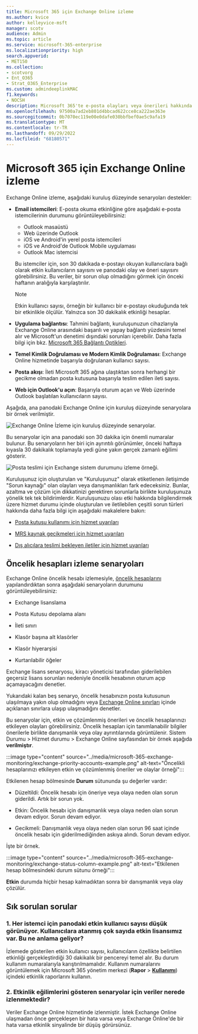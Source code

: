 ```yaml
---
title: Microsoft 365 için Exchange Online izleme
ms.author: kvice
author: kelleyvice-msft
manager: scotv
audience: Admin
ms.topic: article
ms.service: microsoft-365-enterprise
ms.localizationpriority: high
search.appverid:
- MET150
ms.collection:
- scotvorg
- Ent_O365
- Strat_O365_Enterprise
ms.custom: admindeeplinkMAC
f1.keywords:
- NOCSH
description: Microsoft 365'te e-posta olayları veya önerileri hakkında bilgi için Exchange Online izlemeyi kullanın.
ms.openlocfilehash: 97500a7ad2eb801d4bbcad622cce8ca222ae363e
ms.sourcegitcommit: 0b7070ec119e00e0dafe030bbfbef0ae5c9afa19
ms.translationtype: MT
ms.contentlocale: tr-TR
ms.lasthandoff: 09/29/2022
ms.locfileid: "68180571"
---
```

# <a name="exchange-online-monitoring-for-microsoft-365"></a>Microsoft 365 için Exchange Online izleme

Exchange Online izleme, aşağıdaki kuruluş düzeyinde senaryoları destekler:

- **Email istemcileri**: E-posta okuma etkinliğine göre aşağıdaki e-posta istemcilerinin durumunu görüntüleyebilirsiniz:

  - Outlook masaüstü
  - Web üzerinde Outlook
  - iOS ve Android'in yerel posta istemcileri
  - iOS ve Android'de Outlook Mobile uygulaması
  - Outlook Mac istemcisi

   Bu istemciler için, son 30 dakikada e-postayı okuyan kullanıcılara bağlı olarak etkin kullanıcıların sayısını ve panodaki olay ve öneri sayısını görebilirsiniz. Bu veriler, bir sorun olup olmadığını görmek için önceki haftanın aralığıyla karşılaştırılır.

   >[!Note]
   > Etkin kullanıcı sayısı, örneğin bir kullanıcı bir e-postayı okuduğunda tek bir etkinlikle ölçülür. Yalnızca son 30 dakikalık etkinliği hesaplar.

- **Uygulama bağlantısı**: Tahmini bağlantı, kuruluşunuzun cihazlarıyla Exchange Online arasındaki başarılı ve yapay bağlantı yüzdesini temel alır ve Microsoft'un denetimi dışındaki sorunları içerebilir. Daha fazla bilgi için bkz. [Microsoft 365 Bağlantı Optikleri](microsoft-365-connectivity-optics.md).

- **Temel Kimlik Doğrulaması ve Modern Kimlik Doğrulaması**: Exchange Online hizmetinde başarıyla doğrulanan kullanıcı sayısı.

- **Posta akışı**: İleti Microsoft 365 ağına ulaştıktan sonra herhangi bir gecikme olmadan posta kutusuna başarıyla teslim edilen ileti sayısı.

- **Web için Outlook'u açın**: Başarıyla oturum açan ve Web üzerinde Outlook başlatılan kullanıcıların sayısı.
  
Aşağıda, ana panodaki Exchange Online için kuruluş düzeyinde senaryolara bir örnek verilmiştir.

![Exchange Online İzleme için kuruluş düzeyinde senaryolar.](../media/microsoft-365-exchange-monitoring/exchange-monitoring-org-scenarios.png)

Bu senaryolar için ana panodaki son 30 dakika için önemli numaralar bulunur. Bu senaryoların her biri için ayrıntılı görünümler, önceki haftaya kıyasla 30 dakikalık toplamayla yedi güne yakın gerçek zamanlı eğilimi gösterir.

![Posta teslimi için Exchange sistem durumunu izleme örneği.](../media/microsoft-365-exchange-monitoring/exchange-monitoring-scenario-example.png)

Kuruluşunuz için oluşturulan ve "Kuruluşunuz" olarak etiketlenen iletişimde "Sorun kaynağı" olan olayları veya danışmanlıkları fark edeceksiniz. Bunlar, azaltma ve çözüm için dikkatinizi gerektiren sorunlarla birlikte kuruluşunuza yönelik tek tek bildirimlerdir. Kuruluşunuzu olası etki hakkında bilgilendirmek üzere hizmet durumu içinde oluşturulan ve iletilebilen çeşitli sorun türleri hakkında daha fazla bilgi için aşağıdaki makalelere bakın:

- [Posta kutusu kullanımı için hizmet uyarıları](microsoft-365-mailbox-utilization-service-alerts.md)

- [MRS kaynak gecikmeleri için hizmet uyarıları](microsoft-365-mrs-source-delays-service-alerts.md)

- [Dış alıcılara teslimi bekleyen iletiler için hizmet uyarıları](microsoft-365-external-recipient-service-alerts.md)

## <a name="priority-accounts-monitoring-scenarios"></a>Öncelik hesapları izleme senaryoları

Exchange Online öncelik hesabı izlemesiyle, [öncelik hesaplarını](/microsoft-365/admin/setup/priority-accounts) yapılandırdıktan sonra aşağıdaki senaryoların durumunu görüntüleyebilirsiniz:

- Exchange lisanslama

- Posta Kutusu depolama alanı

- İleti sınırı

- Klasör başına alt klasörler

- Klasör hiyerarşisi

- Kurtarılabilir öğeler

Exchange lisans senaryosu, kiracı yöneticisi tarafından giderilebilen geçersiz lisans sorunları nedeniyle öncelik hesabının oturum açıp açamayacağını denetler.

Yukarıdaki kalan beş senaryo, öncelik hesabınızın posta kutusunun ulaşılmaya yakın olup olmadığını veya [Exchange Online sınırları](/office365/servicedescriptions/exchange-online-service-description/exchange-online-limits#mailbox-storage-limits) içinde açıklanan sınırlara ulaşıp ulaşmadığını denetler.

Bu senaryolar için, etkin ve çözümlenmiş önerileri ve öncelik hesaplarınızı etkileyen olayları görebilirsiniz. Öncelik hesapları için tanımlanabilir bilgiler önerilerle birlikte danışmanlık veya olay ayrıntılarında görüntülenir. Sistem Durumu > Hizmet durumu > Exchange Online sayfasından bir örnek aşağıda **verilmiştır**.

:::image type="content" source="../media/microsoft-365-exchange-monitoring/exchange-priority-accounts-example.png" alt-text="Öncelikli hesaplarınızı etkileyen etkin ve çözümlenmiş öneriler ve olaylar örneği":::

Etkilenen hesap bölmesinde **Durum** sütununda şu değerler vardır:

- Düzeltildi: Öncelik hesabı için öneriye veya olaya neden olan sorun giderildi. Artık bir sorun yok. 

- Etkin: Öncelik hesabı için danışmanlık veya olaya neden olan sorun devam ediyor. Sorun devam ediyor. 

- Gecikmeli: Danışmanlık veya olaya neden olan sorun 96 saat içinde öncelik hesabı için giderilmediğinden askıya alındı. Sorun devam ediyor. 

İşte bir örnek.

:::image type="content" source="../media/microsoft-365-exchange-monitoring/exchange-status-column-example.png" alt-text="Etkilenen hesap bölmesindeki durum sütunu örneği":::

**Etkin** durumda hiçbir hesap kalmadıktan sonra bir danışmanlık veya olay çözülür.

## <a name="frequently-asked-questions"></a>Sık sorulan sorular

### <a name="1-the-active-user-count-in-the-dashboard-for-each-client-appears-to-be-low-we-have-a-lot-of-active-licenses-assigned-to-users-what-does-this-mean"></a>1. Her istemci için panodaki etkin kullanıcı sayısı düşük görünüyor. Kullanıcılara atanmış çok sayıda etkin lisansımız var. Bu ne anlama geliyor?

İzlemede gösterilen etkin kullanıcı sayısı, kullanıcıların özellikte belirtilen etkinliği gerçekleştirdiği 30 dakikalık bir pencereyi temel alır. Bu durum kullanım numaralarıyla karıştırılmamalıdır. Kullanım numaralarını görüntülemek için Microsoft 365 yönetim merkezi (**Rapor** > <a href="https://go.microsoft.com/fwlink/p/?linkid=2074756" target="_blank">**Kullanımı**</a>) içindeki etkinlik raporlarını kullanın.

### <a name="2-where-is-the-data-instrumented-for-the-scenarios-that-show-activity-trends"></a>2. Etkinlik eğilimlerini gösteren senaryolar için veriler nerede izlenmektedir?

Veriler Exchange Online hizmetinde izlenmiştir. İstek Exchange Online ulaşmadan önce gerçekleşen bir hata varsa veya Exchange Online'de bir hata varsa etkinlik sinyalinde bir düşüş görürsünüz.
